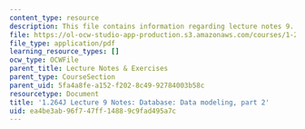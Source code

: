 ```yaml
---
content_type: resource
description: This file contains information regarding lecture notes 9.
file: https://ol-ocw-studio-app-production.s3.amazonaws.com/courses/1-264j-database-internet-and-systems-integration-technologies-fall-2013/ea4be3ab96f747ff14889c9fad495a7c_MIT1_264JF13_lect_9.pdf
file_type: application/pdf
learning_resource_types: []
ocw_type: OCWFile
parent_title: Lecture Notes & Exercises
parent_type: CourseSection
parent_uid: 5fa4a8fe-a152-f202-8c49-92784003b58c
resourcetype: Document
title: '1.264J Lecture 9 Notes: Database: Data modeling, part 2'
uid: ea4be3ab-96f7-47ff-1488-9c9fad495a7c
---
```

